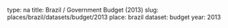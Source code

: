 type: na
title: Brazil / Government Budget (2013)
slug: places/brazil/datasets/budget/2013
place: brazil
dataset: budget
year: 2013
